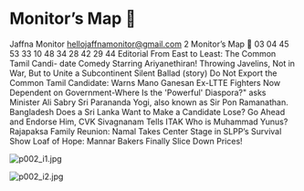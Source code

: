 # Monitor’s Map 

Jaffna Monitor
hellojaffnamonitor@gmail.com
2
Monitor’s Map

03
04
45
53
33
10
48
34
28
42
29
44
Editorial
From East to Least: The 
Common Tamil Candi-
date Comedy Starring 
Ariyanethiran!
Throwing Javelins, Not 
in War, But to Unite a 
Subcontinent
Silent Ballad (story)
Do Not Export the 
Common Tamil 
Candidate: Warns Mano 
Ganesan
Ex-LTTE Fighters 
Now Dependent on 
Government-Where Is 
the 'Powerful' Diaspora?" 
asks Minister Ali Sabry
Sri Parananda Yogi, 
also known as Sir Pon 
Ramanathan.
Bangladesh Does a 
Sri Lanka
Want to Make a 
Candidate Lose? Go 
Ahead and Endorse 
Him, CVK Sivagnanam 
Tells ITAK
Who is Muhammad 
Yunus?
Rajapaksa Family 
Reunion: Namal Takes 
Center Stage in SLPP’s 
Survival Show
Loaf of Hope: Mannar 
Bakers Finally Slice 
Down Prices!

![p002_i1.jpg](images_out/002_monitors_map/p002_i1.jpg)

![p002_i2.jpg](images_out/002_monitors_map/p002_i2.jpg)

